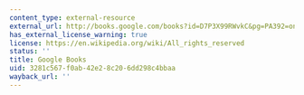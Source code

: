 ```yaml
---
content_type: external-resource
external_url: http://books.google.com/books?id=D7P3X99RWvkC&pg=PA392=onepage
has_external_license_warning: true
license: https://en.wikipedia.org/wiki/All_rights_reserved
status: ''
title: Google Books
uid: 3281c567-f0ab-42e2-8c20-6dd298c4bbaa
wayback_url: ''
---
```

